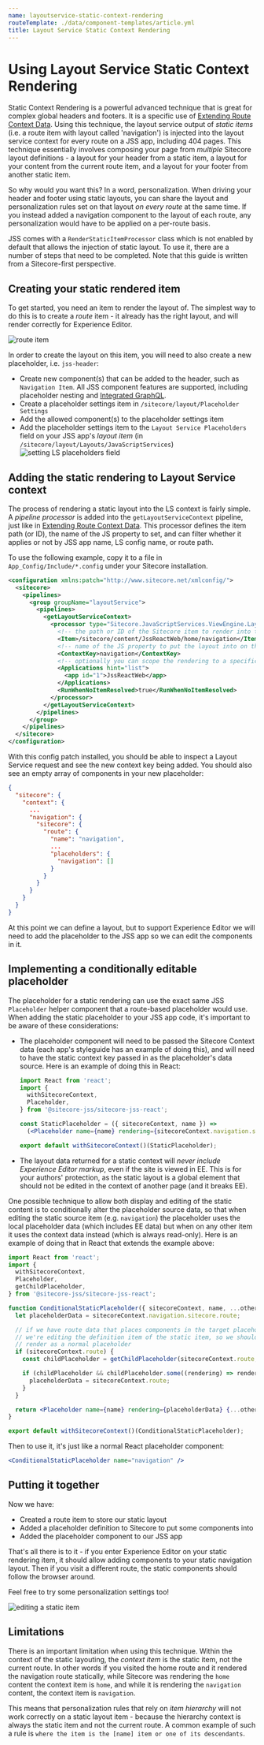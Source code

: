 ```yaml
---
name: layoutservice-static-context-rendering
routeTemplate: ./data/component-templates/article.yml
title: Layout Service Static Context Rendering
---
```


# Using Layout Service Static Context Rendering

Static Context Rendering is a powerful advanced technique that is great for complex global headers and footers. It is a specific use of [Extending Route Context Data](/docs/techniques/extending-layout-service/layoutservice-extending-context). Using this technique, the layout service output of _static items_ (i.e. a route item with layout called 'navigation') is injected into the layout service context for every route on a JSS app, including 404 pages. This technique essentially involves composing your page from _multiple_ Sitecore layout definitions - a layout for your header from a static item, a layout for your content from the current route item, and a layout for your footer from another static item.

So why would you want this? In a word, personalization. When driving your header and footer using static layouts, you can share the layout and personalization rules set on that layout _on every route_ at the same time. If you instead added a navigation component to the layout of each route, any personalization would have to be applied on a per-route basis.

JSS comes with a `RenderStaticItemProcessor` class which is not enabled by default that allows the injection of static layout. To use it, there are a number of steps that need to be completed. Note that this guide is written from a Sitecore-first perspective.

## Creating your static rendered item

To get started, you need an item to render the layout of. The simplest way to do this is to create a _route_ item - it already has the right layout, and will render correctly for Experience Editor.

![route item](/assets/img/static-rendering-route.png)

In order to create the layout on this item, you will need to also create a new placeholder, i.e. `jss-header`:

* Create new component(s) that can be added to the header, such as `Navigation Item`. All JSS component features are supported, including placeholder nesting and [Integrated GraphQL](/docs/techniques/graphql/integrated-graphql).
* Create a placeholder settings item in `/sitecore/layout/Placeholder Settings`
* Add the allowed component(s) to the placeholder settings item
* Add the placeholder settings item to the `Layout Service Placeholders` field on your JSS app's _layout item_ (in `/sitecore/layout/Layouts/JavaScriptServices`)
    ![setting LS placeholders field](/assets/img/static-rendering-ls-placeholders.png)

## Adding the static rendering to Layout Service context

The process of rendering a static layout into the LS context is fairly simple. A _pipeline processor_ is added into the `getLayoutServiceContext` pipeline, just like in [Extending Route Context Data](/docs/techniques/extending-layout-service/layoutservice-extending-context). This processor defines the item path (or ID), the name of the JS property to set, and can filter whether it applies or not by JSS app name, LS config name, or route path.

To use the following example, copy it to a file in `App_Config/Include/*.config` under your Sitecore installation.

```xml
<configuration xmlns:patch="http://www.sitecore.net/xmlconfig/">
  <sitecore>
    <pipelines>
      <group groupName="layoutService">
        <pipelines>
          <getLayoutServiceContext>
            <processor type="Sitecore.JavaScriptServices.ViewEngine.LayoutService.Pipelines.GetLayoutServiceContext.RenderStaticItemProcessor, Sitecore.JavaScriptServices.ViewEngine" resolve="true">
              <!-- the path or ID of the Sitecore item to render into the LS context -->
              <Item>/sitecore/content/JssReactWeb/home/navigation</Item>
              <!-- name of the JS property to put the layout into on the context; for example 'navigation' adds it to 'sitecore.context.navigation' in the LS JSON -->
              <ContextKey>navigation</ContextKey>
              <!-- optionally you can scope the rendering to a specific JSS app by name. This is usually a good idea, especially in multi-tenant Sitecore installs. -->
              <Applications hint="list">
                <app id="1">JssReactWeb</app>
              </Applications>
              <RunWhenNoItemResolved>true</RunWhenNoItemResolved>
            </processor>
          </getLayoutServiceContext>
        </pipelines>
      </group>
    </pipelines>
  </sitecore>
</configuration>
```

With this config patch installed, you should be able to inspect a Layout Service request and see the new context key being added. You should also see an empty array of components in your new placeholder:

```json
{
  "sitecore": {
    "context": {
      ...
      "navigation": {
        "sitecore": {
          "route": {
            "name": "navigation",
            ...
            "placeholders": {
              "navigation": []
            }
          }
        }
      }
    }
  }
}
```

At this point we can define a layout, but to support Experience Editor we will need to add the placeholder to the JSS app so we can edit the components in it.

## Implementing a conditionally editable placeholder

The placeholder for a static rendering can use the exact same JSS `Placeholder` helper component that a route-based placeholder would use. When adding the static placeholder to your JSS app code, it's important to be aware of these considerations:

* The placeholder component will need to be passed the Sitecore Context data (each app's styleguide has an example of doing this), and will need to have the static context key passed in as the placeholder's data source. Here is an example of doing this in React:

    ```jsx
    import React from 'react';
    import {
      withSitecoreContext,
      Placeholder,
    } from '@sitecore-jss/sitecore-jss-react';

    const StaticPlaceholder = ({ sitecoreContext, name }) =>
      (<Placeholder name={name} rendering={sitecoreContext.navigation.sitecore.route} />);

    export default withSitecoreContext()(StaticPlaceholder);
    ```
* The layout data returned for a static context will _never include Experience Editor markup_, even if the site is viewed in EE. This is for your authors' protection, as the static layout is a global element that should not be edited in the context of another page (and it breaks EE).

One possible technique to allow both display and editing of the static content is to conditionally alter the placeholder source data, so that when editing the static source item (e.g. `navigation`) the placeholder uses the local placeholder data (which includes EE data) but when on any other item it uses the context data instead (which is always read-only). Here is an example of doing that in React that extends the example above:

```jsx
import React from 'react';
import {
  withSitecoreContext,
  Placeholder,
  getChildPlaceholder,
} from '@sitecore-jss/sitecore-jss-react';

function ConditionalStaticPlaceholder({ sitecoreContext, name, ...otherProps }) {
  let placeholderData = sitecoreContext.navigation.sitecore.route;

  // if we have route data that places components in the target placeholder,
  // we're editing the definition item of the static item, so we should
  // render as a normal placeholder
  if (sitecoreContext.route) {
    const childPlaceholder = getChildPlaceholder(sitecoreContext.route, name);

    if (childPlaceholder && childPlaceholder.some((rendering) => rendering.componentName)) {
      placeholderData = sitecoreContext.route;
    }
  }

  return <Placeholder name={name} rendering={placeholderData} {...otherProps} />;
}

export default withSitecoreContext()(ConditionalStaticPlaceholder);
```

Then to use it, it's just like a normal React placeholder component:

```jsx
<ConditionalStaticPlaceholder name="navigation" />
```

## Putting it together

Now we have:
* Created a route item to store our static layout
* Added a placeholder definition to Sitecore to put some components into
* Added the placeholder component to our JSS app

That's all there is to it - if you enter Experience Editor on your static rendering item, it should allow adding components to your static navigation layout. Then if you visit a different route, the static components should follow the browser around.

Feel free to try some personalization settings too!

![editing a static item](/assets/img/static-rendering-ee.png)

## Limitations

There is an important limitation when using this technique. Within the context of the static layouting, the _context item_ is the static item, not the current route. In other words if you visited the home route and it rendered the navigation route statically, while Sitecore was rendering the `home` content the context item is `home`, and while it is rendering the `navigation` content, the context item is `navigation`.

This means that personalization rules that rely on _item hierarchy_ will not work correctly on a static layout item - because the hierarchy context is always the static item and not the current route. A common example of such a rule is `where the item is the [name] item or one of its descendants`.